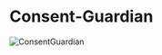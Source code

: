 # Consent-Guardian

![ConsentGuardian](https://github.com/JohnsL-U/Consent-Guardian/assets/93824716/365092b7-f5ab-4807-ac91-043bda15d158)
